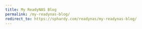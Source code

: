 ```yaml
---
title: My ReadyNAS Blog
permalink: /my-readynas-blog/
redirect_to: https://sphardy.com/readynas/my-readynas-blog/
---
```

